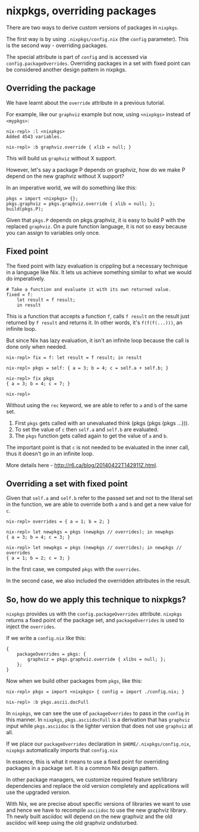 # nixpkgs, overriding packages

There are two ways to derive custom versions of packages in `nixpkgs`.

The first way is by using `.nixpkgs/config.nix` (the `config` parameter).  This is the second way - overriding packages.

The special attribute is part of `config` and is accessed via `config.packageOverrides`.  Overriding packages in a set with fixed point can be considered another design pattern in nixpkgs.

## Overriding the package

We have learnt about the `override` attribute in a previous tutorial.

For example, like our `graphviz` example but now, using `<nixpkgs>` instead of `<mypkgs>`:

```
nix-repl> :l <nixpkgs>
Added 4543 variables.

nix-repl> :b graphviz.override { xlib = null; }
```

This will build us `graphviz` without X support.

However, let's say a package P depends on graphviz, how do we make P depend on the new graphviz without X support?

In an imperative world, we will do something like this:

```
pkgs = import <nixpkgs> {};
pkgs.graphviz = pkgs.graphviz.override { xlib = null; };
build(pkgs.P);
```

Given that `pkgs.P` depends on pkgs.graphviz, it is easy to build P with the replaced `graphviz`.  On a pure function language, it is not so easy because you can assign to variables only once.

## Fixed point

The fixed point with lazy evaluation is crippling but a necessary technique in a language like Nix. It lets us achieve something similar to what we would do imperatively.

```
# Take a function and evaluate it with its own returned value.
fixed = f:
    let result = f result;
    in result
```

This is a function that accepts a function `f`, calls `f result` on the result just returned by `f result` and returns it.  In other words, it's `f(f(f(...)))`, an infinite loop.

But since Nix has lazy evaluation, it isn't an infinite loop because the call is done only when needed.

```
nix-repl> fix = f: let result = f result; in result

nix-repl> pkgs = self: { a = 3; b = 4; c = self.a + self.b; }

nix-repl> fix pkgs
{ a = 3; b = 4; c = 7; }

nix-repl>
```

Without using the `rec` keyword, we are able to refer to `a` and `b` of the same set.

1. First `pkgs` gets called with an unevaluated think (pkgs (pkgs (pkgs ...))).
2. To set the value of `c` then `self.a` and `self.b` are evaluated.
3. The `pkgs` function gets called again to get the value of `a` and `b`.

The important point is that `c` is not needed to be evaluated in the inner call, thus it doesn't go in an infinite loop.

More details here - <a href="http://r6.ca/blog/20140422T142911Z.html">http://r6.ca/blog/20140422T142911Z.html</a>.

## Overriding a set with fixed point

Given that `self.a` and `self.b` refer to the passed set and not to the literal set in the function, we are able to override both `a` and `b` and get a new value for `c`.

```
nix-repl> overrides = { a = 1; b = 2; }

nix-repl> let newpkgs = pkgs (newpkgs // overrides); in newpkgs
{ a = 3; b = 4; c = 3; }

nix-repl> let newpkgs = pkgs (newpkgs // overrides); in newpkgs // overrides
{ a = 1; b = 2; c = 3; }
```

In the first case, we computed `pkgs` with the `overrides`.

In the second case, we also included the overridden attributes in the result.

## So, how do we apply this technique to nixpkgs?

`nixpkgs` provides us with the `config.packageOverrides` attribute. `nixpkgs` returns a fixed point of the package set, and `packageOverrides` is used to inject the `overrides`.

If we write a `config.nix` like this:

```
{
    packageOverrides = pkgs: {
        graphviz = pkgs.graphviz.override { xlibs = null; };
    };
}
```

Now when we build other packages from `pkgs`, like this:

```
nix-repl> pkgs = import <nixpkgs> { config = import ./config.nix; }

nix-repl> :b pkgs.ascii.docFull
```

In `nixpkgs`, we can see the use of `packageOverrides` to pass in the `config` in this manner. In `nixpkgs`, `pkgs.asciidocFull` is a derivation that has `graphviz` input while `pkgs.asciidoc` is the lighter version that does not use `graphviz` at all.


If we place our `packageOverrides` declaration in `$HOME/.nixpkgs/config.nix`, `nixpkgs` automatically imports that `config.nix`

In essence, this is what it means to use a fixed point for overriding packages in a package set. It is a common Nix design pattern.

In other package managers, we customize required feature set/library dependencies and replace the old version completely and applications will use the upgraded version.

With Nix, we are precise about specific versions of libraries we want to use and hence we have to recompile `asciidoc` to use the new graphviz library.  Th newly built asciidoc will depend on the new graphviz and the old asciidoc will keep using the old graphviz undisturbed.
